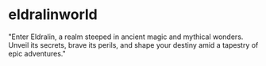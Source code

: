 # eldralinworld
"Enter Eldralin, a realm steeped in ancient magic and mythical wonders. Unveil its secrets, brave its perils, and shape your destiny amid a tapestry of epic adventures."
